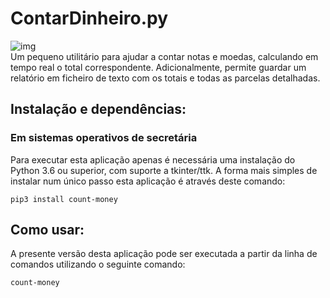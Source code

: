# ContarDinheiro.py

![img](https://cloud.githubusercontent.com/assets/18650184/24195187/b04ff8ce-0ef0-11e7-8cec-9334a8cdd824.png)  
Um pequeno utilitário para ajudar a contar notas e moedas, calculando em tempo real o total correspondente. Adicionalmente, permite guardar um relatório em ficheiro de texto com os totais e todas as parcelas detalhadas.

## Instalação e dependências:

### Em sistemas operativos de secretária

Para executar esta aplicação apenas é necessária uma instalação do Python 3.6 ou
superior, com suporte a tkinter/ttk. A forma mais simples de instalar num único
passo esta aplicação é através deste comando:

```
pip3 install count-money
```

## Como usar:

A presente versão desta aplicação pode ser executada a partir da linha de comandos utilizando o seguinte comando:

```
count-money
```


